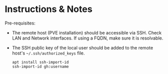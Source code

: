 # Instructions & Notes

Pre-requisites:

- The remote host (PVE installation) should be accessible via SSH. Check LAN and
  Network interfaces. If using a FQDN, make sure it is resolvable.
- The SSH public key of the local user should be added to the remote host's
  `~/.ssh/authorized_keys` file.

  ```shell
  apt install ssh-import-id
  ssh-import-id gh:username
  ```
